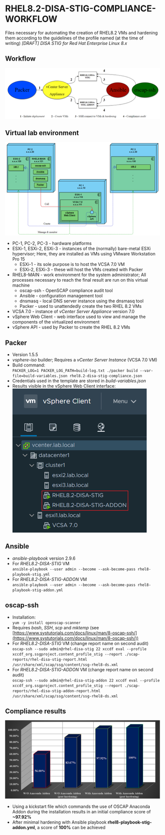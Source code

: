 # RHEL8.2-DISA-STIG-COMPLIANCE-WORKFLOW
Files necessary for automating the creation of RHEL8.2 VMs and hardening them according to the guidelines of the profile named (at the time of writing) _[DRAFT] DISA STIG for Red Hat Enterprise Linux 8.x_
## Workflow
![Workflow diagram](/images/workflow-diagram.png)
## Virtual lab environment
![Env diagram](/images/environment-diagram.png)
- PC-1, PC-2, PC-3 - hardware platforms
- ESXi-1, ESXi-2, ESXi-3 - instances of the (normally) bare-metal ESXi hypervisor; Here, they are installed as VMs using VMware Workstation Pro 15
  - ESXi-1 - its sole purpose is to host the VCSA 7.0 VM
  - ESXi-2, ESXi-3 - these will host the VMs created with Packer
- RHEL8-MAIN - work environment for the system administrator; All processes necessary to reach the final result are run on this virtual machine
  - oscap-ssh - OpenSCAP compliance audit tool
  - Ansible - configuration management tool
  - dnsmasq - local DNS server instance using the dnsmasq tool
  - Packer - used to unattendedly create the two RHEL 8.2 VMs 
- VCSA 7.0 - instance of _vCenter Server Appliance_ version 7.0
- vSphere Web Client - web interface used to view and manage the components of the virtualized environment
- vSphere API - used by Packer to create the RHEL 8.2 VMs
## Packer
- Version 1.5.5
- _vsphere-iso_ builder; Requires a _vCenter Server Instance_ (VCSA 7.0 VM)
- Build command:  
<span>`PACKER_LOG=1 PACKER_LOG_PATH=build-log.txt ./packer build --var-file=build-variables.json rhel8.2-disa-stig-compliance.json`</span>
- Credentials used in the template are stored in _build-variables.json_
- Results visible in the vSphere Web Client interface:  
![Web client interface hosts detail](/images/vcenter-hosts-interface-detail-VMs.png)
## Ansible
- _ansible-playbook_ version 2.9.6
- For _RHEL8.2-DISA-STIG_ VM  
`ansible-playbook --user admin --become --ask-become-pass rhel8-playbook-stig.yml`
- For _RHEL8.2-DISA-STIG-ADDON_ VM  
`ansible-playbook --user admin --become --ask-become-pass rhel8-playbook-stig-addon.yml`
## oscap-ssh
- Installation:  
`yum -y install openscap-scanner`
- Requires _bash_, _SSH_, _scp_ and _mktemp_ (see [https://www.systutorials.com/docs/linux/man/8-oscap-ssh/](https://www.systutorials.com/docs/linux/man/8-oscap-ssh/))
- For _RHEL8.2-DISA-STIG_ VM (change report name on second audit)  
`oscap-ssh --sudo admin@rhel-disa-stig 22 xccdf eval --profile xccdf_org.ssgproject.content_profile_stig --report ./scap-reports/rhel-disa-stig-report.html /usr/share/xml/scap/ssg/content/ssg-rhel8-ds.xml`
- For _RHEL8.2-DISA-STIG-ADDON_ VM (change report name on second audit)  
`oscap-ssh --sudo admin@rhel-disa-stig-addon 22 xccdf eval --profile xccdf_org.ssgproject.content_profile_stig --report ./scap-reports/rhel-disa-stig-addon-report.html /usr/share/xml/scap/ssg/content/ssg-rhel8-ds.xml`
## Compliance results
![Results diagram](/images/compliance-scores-chart.png)
- Using a kickstart file which commands the use of OSCAP Anaconda Addon during the installation results in an initial compliance score of **~97.92%**
- After minimal hardening with Ansible playbook **rhel8-playbook-stig-addon.yml**, a score of **100%** can be achieved
